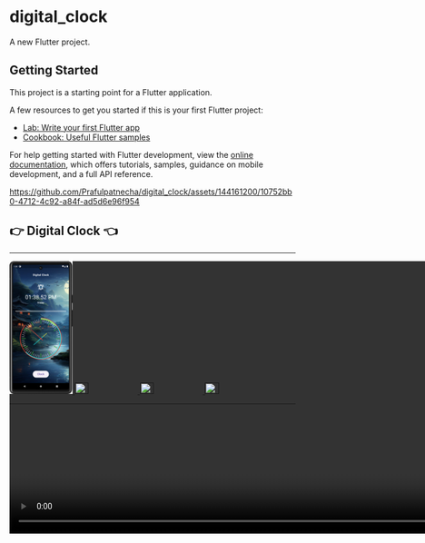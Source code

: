 # digital_clock

A new Flutter project.

## Getting Started

This project is a starting point for a Flutter application.

A few resources to get you started if this is your first Flutter project:

- [Lab: Write your first Flutter app](https://docs.flutter.dev/get-started/codelab)
- [Cookbook: Useful Flutter samples](https://docs.flutter.dev/cookbook)

For help getting started with Flutter development, view the
[online documentation](https://docs.flutter.dev/), which offers tutorials,
samples, guidance on mobile development, and a full API reference.





https://github.com/Prafulpatnecha/digital_clock/assets/144161200/10752bb0-4712-4c92-a84f-ad5d6e96f954



<h2>👉 Digital Clock 👈</h2>
<hr>
<p>
  <video autoplay loop style="width:100%; height: auto; position:absolute; z-index: -1;">
<source src="https://github.com/Prafulpatnecha/digital_clock/assets/144161200/10752bb0-4712-4c92-a84f-ad5d6e96f954" type="video/mp4" />
</video>
<a href ="">
<!-- <img src="https://github.com/Prafulpatnecha/digital_clock/blob/master/Screenshot_20240502_095753.png" width="22%" Height="35%"> -->
<!-- <img src="https://github.com/Prafulpatnecha/digital_clock/blob/master/Screenshot_20240502_095743.png" width="22%" Height="35%"> -->
<!-- <img src="https://github.com/Prafulpatnecha/digital_clock/blob/master/Screenshot_20240503_121610.png" width="22%" Height="35%"> -->
<img src="https://github.com/Prafulpatnecha/digital_clock/blob/master/Screenshot_20240503_200426.png" width="22%" Height="35%">
<img src="https://github.com/Prafulpatnecha/digital_clock/assets/144161200/af8cffc1-fda0-47b5-a3e4-2b259a278eb6" width="22%" Height="35%">
<img src="https://github.com/Prafulpatnecha/digital_clock/assets/144161200/01fd36bf-c5ab-4a6a-a83d-b7f6b82a2f04" width="22%" Height="35%">
<img src="https://github.com/Prafulpatnecha/digital_clock/assets/144161200/74eec1d0-230b-4bb3-9ca3-950e50d93351" width="22%" Height="35%">
</a>
</p>
<hr>
